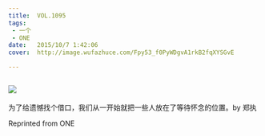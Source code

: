 ```yaml
---
title:	VOL.1095
tags:
 - 一个
 - ONE
date:	2015/10/7 1:42:06
cover:	http://image.wufazhuce.com/Fpy53_f0PyWDgvA1rkB2fqXYSGvE

---
```

![](http://image.wufazhuce.com/Fpy53_f0PyWDgvA1rkB2fqXYSGvE)
---

为了给遗憾找个借口，我们从一开始就把一些人放在了等待怀念的位置。by 郑执
 
Reprinted from ONE
